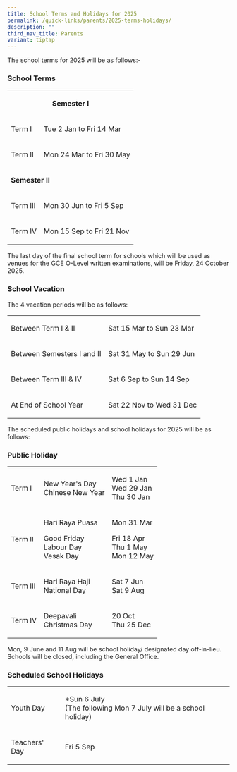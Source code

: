 ```yaml
---
title: School Terms and Holidays for 2025
permalink: /quick-links/parents/2025-terms-holidays/
description: ""
third_nav_title: Parents
variant: tiptap
---
```

<p>The school terms for 2025 will be as follows:-</p>
<h3>School Terms</h3>
<table style="minWidth: 50px">
<colgroup>
<col>
<col>
</colgroup>
<tbody>
<tr>
<th rowspan="1" colspan="2">
<p>Semester I</p>
</th>
</tr>
<tr>
<td rowspan="1" colspan="1">
<p>Term I</p>
</td>
<td rowspan="1" colspan="1">
<p>Tue 2 Jan to Fri 14 Mar</p>
</td>
</tr>
<tr>
<td rowspan="1" colspan="1">
<p>Term II</p>
</td>
<td rowspan="1" colspan="1">
<p>Mon 24 Mar to Fri 30 May</p>
</td>
</tr>
<tr>
<td rowspan="1" colspan="2">
<p><strong>Semester II</strong>
</p>
</td>
</tr>
<tr>
<td rowspan="1" colspan="1">
<p>Term III</p>
</td>
<td rowspan="1" colspan="1">
<p>Mon 30 Jun to Fri 5 Sep</p>
</td>
</tr>
<tr>
<td rowspan="1" colspan="1">
<p>Term IV</p>
</td>
<td rowspan="1" colspan="1">
<p>Mon 15 Sep to Fri 21 Nov</p>
</td>
</tr>
</tbody>
</table>
<p>The last day of the final school term for schools which will be used as
venues for the GCE O-Level written examinations, will be Friday, 24 October
2025.</p>
<h3>School Vacation</h3>
<p>The 4 vacation periods will be as follows:</p>
<table style="minWidth: 50px">
<colgroup>
<col>
<col>
</colgroup>
<tbody>
<tr>
<td rowspan="1" colspan="1">
<p>Between Term I &amp; II</p>
</td>
<td rowspan="1" colspan="1">
<p>Sat 15 Mar to Sun 23 Mar</p>
</td>
</tr>
<tr>
<td rowspan="1" colspan="1">
<p>Between Semesters I and II</p>
</td>
<td rowspan="1" colspan="1">
<p>Sat 31 May to Sun 29 Jun</p>
</td>
</tr>
<tr>
<td rowspan="1" colspan="1">
<p>Between Term III &amp; IV</p>
</td>
<td rowspan="1" colspan="1">
<p>Sat 6 Sep to Sun 14 Sep</p>
</td>
</tr>
<tr>
<td rowspan="1" colspan="1">
<p>At End of School Year</p>
</td>
<td rowspan="1" colspan="1">
<p>Sat 22 Nov to Wed 31 Dec</p>
</td>
</tr>
</tbody>
</table>
<p>The scheduled public holidays and school holidays for 2025 will be as
follows:</p>
<h3>Public Holiday</h3>
<table style="minWidth: 75px">
<colgroup>
<col>
<col>
<col>
</colgroup>
<tbody>
<tr>
<td rowspan="1" colspan="1">
<p>Term I</p>
</td>
<td rowspan="1" colspan="1">
<p>New Year's Day
<br>Chinese New Year</p>
</td>
<td rowspan="1" colspan="1">
<p>Wed 1 Jan
<br>Wed 29 Jan
<br>Thu 30 Jan</p>
</td>
</tr>
<tr>
<td rowspan="1" colspan="1">
<p>Term II</p>
</td>
<td rowspan="1" colspan="1">
<p>Hari Raya Puasa</p>
<p>Good Friday
<br>Labour Day
<br>Vesak Day</p>
</td>
<td rowspan="1" colspan="1">
<p>Mon 31 Mar</p>
<p>Fri 18 Apr
<br>Thu 1 May
<br>Mon 12 May</p>
</td>
</tr>
<tr>
<td rowspan="1" colspan="1">
<p>Term III</p>
</td>
<td rowspan="1" colspan="1">
<p>Hari Raya Haji
<br>National Day</p>
</td>
<td rowspan="1" colspan="1">
<p>Sat 7 Jun
<br>Sat 9 Aug</p>
</td>
</tr>
<tr>
<td rowspan="1" colspan="1">
<p>Term IV</p>
</td>
<td rowspan="1" colspan="1">
<p>Deepavali
<br>Christmas Day</p>
</td>
<td rowspan="1" colspan="1">
<p>20 Oct
<br>Thu 25 Dec</p>
</td>
</tr>
</tbody>
</table>
<p>Mon, 9 June and 11 Aug will be school holiday/ designated day off-in-lieu.
Schools will be closed, including the General Office.</p>
<h3>Scheduled School Holidays</h3>
<table style="minWidth: 50px">
<colgroup>
<col>
<col>
</colgroup>
<tbody>
<tr>
<td rowspan="1" colspan="1">
<p>Youth Day</p>
</td>
<td rowspan="1" colspan="1">
<p>*Sun 6 July
<br>(The following Mon 7 July will be a school holiday)</p>
</td>
</tr>
<tr>
<td rowspan="1" colspan="1">
<p>Teachers' Day</p>
</td>
<td rowspan="1" colspan="1">
<p>Fri 5 Sep</p>
</td>
</tr>
</tbody>
</table>
<p></p>